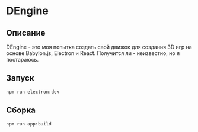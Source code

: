 # DEngine

## Описание

DEngine - это моя попытка создать свой движок для создания 3D игр на основе Babylon.js, Electron и React. Получится ли - неизвестно, но я постараюсь.

## Запуск

```bash
npm run electron:dev
```

## Сборка

```bash
npm run app:build
```

